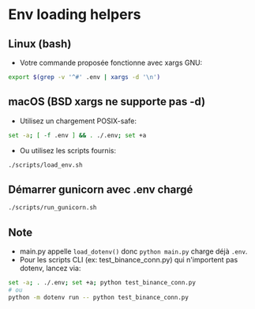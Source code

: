 # Env loading helpers

## Linux (bash)
- Votre commande proposée fonctionne avec xargs GNU:
```bash
export $(grep -v '^#' .env | xargs -d '\n')
```

## macOS (BSD xargs ne supporte pas -d)
- Utilisez un chargement POSIX-safe:
```bash
set -a; [ -f .env ] && . ./.env; set +a
```
- Ou utilisez les scripts fournis:
```bash
./scripts/load_env.sh
```

## Démarrer gunicorn avec .env chargé
```bash
./scripts/run_gunicorn.sh
```

## Note
- main.py appelle `load_dotenv()` donc `python main.py` charge déjà `.env`.
- Pour les scripts CLI (ex: test_binance_conn.py) qui n'importent pas dotenv, lancez via:
```bash
set -a; . ./.env; set +a; python test_binance_conn.py
# ou
python -m dotenv run -- python test_binance_conn.py
```